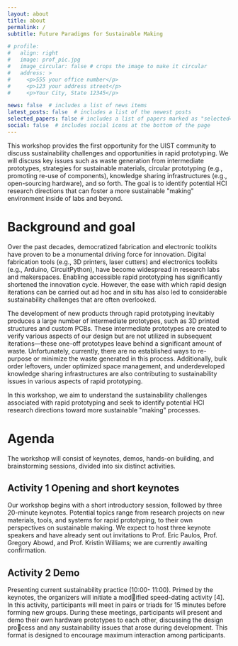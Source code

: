 ```yaml
---
layout: about
title: about
permalink: /
subtitle: Future Paradigms for Sustainable Making

# profile:
#   align: right
#   image: prof_pic.jpg
#   image_circular: false # crops the image to make it circular
#   address: >
#     <p>555 your office number</p>
#     <p>123 your address street</p>
#     <p>Your City, State 12345</p>

news: false  # includes a list of news items
latest_posts: false  # includes a list of the newest posts
selected_papers: false # includes a list of papers marked as "selected={true}"
social: false  # includes social icons at the bottom of the page
---
```


This workshop provides the first opportunity for the UIST community to discuss sustainability challenges and opportunities in rapid prototyping. We will discuss key issues such as waste generation from intermediate prototypes, strategies for sustainable materials, circular prototyping (e.g., promoting re-use of components), knowledge sharing infrastructures (e.g., open-sourcing hardware), and so forth. The goal is to identify potential HCI research directions that can foster a more sustainable "making" environment inside of labs and beyond.


# Background and goal
Over the past decades, democratized fabrication and electronic toolkits have proven to be a monumental driving force for innovation. Digital fabrication tools (e.g., 3D printers, laser cutters) and electronics toolkits (e.g., Arduino, CircuitPython), have become widespread in research labs and makerspaces. Enabling accessible
rapid prototyping has significantly shortened the innovation cycle. However, the ease with which rapid design iterations can be carried out ad hoc and in situ has also led to considerable sustainability
challenges that are often overlooked.

The development of new products through rapid prototyping inevitably produces a large number of intermediate prototypes, such as 3D printed structures and custom PCBs. These intermediate prototypes are created to verify various aspects of our design but are not utilized in subsequent iterations—these one-off prototypes
leave behind a significant amount of waste. Unfortunately, currently, there are no established ways to re-purpose or minimize the waste generated in this process. Additionally, bulk order leftovers, under optimized space management, and underdeveloped knowledge sharing infrastructures are also contributing to sustainability issues in various aspects of rapid prototyping.

In this workshop, we aim to understand the sustainability challenges associated with rapid prototyping and seek to identify potential HCI research directions toward more sustainable "making"
processes.

# Agenda
The workshop will consist of keynotes, demos, hands-on building, and brainstorming sessions, divided into six distinct activities.

## Activity 1 Opening and short keynotes
Our workshop begins with a short introductory session, followed by three
20-minute keynotes. Potential topics range from research projects
on new materials, tools, and systems for rapid prototyping, to their
own perspectives on sustainable making. We expect to host three
keynote speakers and have already sent out invitations to Prof. Eric Paulos, Prof. Gregory Abowd, and Prof. Kristin Williams; we are currently awaiting confirmation.

## Activity 2 Demo
Presenting current sustainability practice (10:00-
11:00). Primed by the keynotes, the organizers will initiate a modified speed-dating activity [4]. In this activity, participants will
meet in pairs or triads for 15 minutes before forming new groups.
During these meetings, participants will present and demo their
own hardware prototypes to each other, discussing the design process and any sustainability issues that arose during development.
This format is designed to encourage maximum interaction among
participants.

<!-- 
Put your address / P.O. box / other info right below your picture. You can also disable any of these elements by editing `profile` property of the YAML header of your `_pages/about.md`. Edit `_bibliography/papers.bib` and Jekyll will render your [publications page](/al-folio/publications/) automatically.

Link to your social media connections, too. This theme is set up to use [Font Awesome icons](http://fortawesome.github.io/Font-Awesome/) and [Academicons](https://jpswalsh.github.io/academicons/), like the ones below. Add your Facebook, Twitter, LinkedIn, Google Scholar, or just disable all of them.
 -->